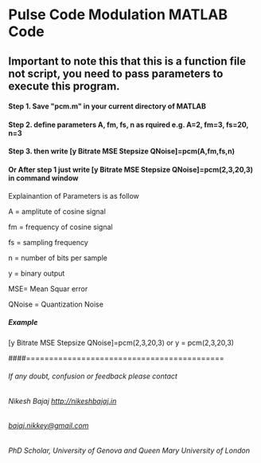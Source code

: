# Pulse Code Modulation MATLAB Code
## Important to note this that this is a function file not script, you need to pass parameters to execute this program.

#### Step 1.  Save "pcm.m" in your current directory of MATLAB

#### Step 2. define parameters  A, fm, fs, n  as rquired e.g. A=2, fm=3, fs=20, n=3

#### Step 3. then write  [y Bitrate MSE Stepsize QNoise]=pcm(A,fm,fs,n)

#### Or After step 1 just write [y Bitrate MSE Stepsize QNoise]=pcm(2,3,20,3) in command window

Explainantion of Parameters is as follow

A  = amplitute of cosine signal

fm = frequency of cosine signal

fs = sampling frequency

n  = number of bits per sample

y = binary output

MSE= Mean Squar error

QNoise = Quantization Noise

##### Example 
[y Bitrate MSE Stepsize QNoise]=pcm(2,3,20,3)
or
y = pcm(2,3,20,3)

####===========================================
###### If any doubt, confusion or feedback please contact
###### Nikesh Bajaj    http://nikeshbajaj.in
###### bajaj.nikkey@gmail.com
###### PhD Scholar, University of Genova and Queen Mary University of London
